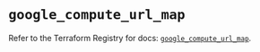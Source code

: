 # `google_compute_url_map`

Refer to the Terraform Registry for docs: [`google_compute_url_map`](https://registry.terraform.io/providers/hashicorp/google/5.38.0/docs/resources/compute_url_map).
